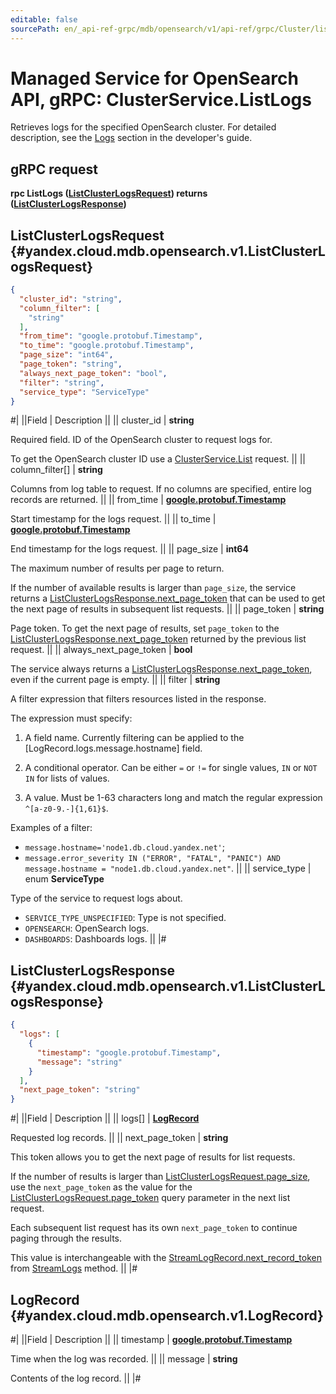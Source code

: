 ```yaml
---
editable: false
sourcePath: en/_api-ref-grpc/mdb/opensearch/v1/api-ref/grpc/Cluster/listLogs.md
---
```


# Managed Service for OpenSearch API, gRPC: ClusterService.ListLogs

Retrieves logs for the specified OpenSearch cluster.
For detailed description, see the [Logs](/yandex-mdb-guide/concepts/logs.html) section in the developer's guide.

## gRPC request

**rpc ListLogs ([ListClusterLogsRequest](#yandex.cloud.mdb.opensearch.v1.ListClusterLogsRequest)) returns ([ListClusterLogsResponse](#yandex.cloud.mdb.opensearch.v1.ListClusterLogsResponse))**

## ListClusterLogsRequest {#yandex.cloud.mdb.opensearch.v1.ListClusterLogsRequest}

```json
{
  "cluster_id": "string",
  "column_filter": [
    "string"
  ],
  "from_time": "google.protobuf.Timestamp",
  "to_time": "google.protobuf.Timestamp",
  "page_size": "int64",
  "page_token": "string",
  "always_next_page_token": "bool",
  "filter": "string",
  "service_type": "ServiceType"
}
```

#|
||Field | Description ||
|| cluster_id | **string**

Required field. ID of the OpenSearch cluster to request logs for.

To get the OpenSearch cluster ID use a [ClusterService.List](/docs/managed-opensearch/api-ref/grpc/Cluster/list#List) request. ||
|| column_filter[] | **string**

Columns from log table to request.
If no columns are specified, entire log records are returned. ||
|| from_time | **[google.protobuf.Timestamp](https://developers.google.com/protocol-buffers/docs/reference/google.protobuf#timestamp)**

Start timestamp for the logs request. ||
|| to_time | **[google.protobuf.Timestamp](https://developers.google.com/protocol-buffers/docs/reference/google.protobuf#timestamp)**

End timestamp for the logs request. ||
|| page_size | **int64**

The maximum number of results per page to return.

If the number of available results is larger than `page_size`, the service returns a [ListClusterLogsResponse.next_page_token](#yandex.cloud.mdb.opensearch.v1.ListClusterLogsResponse)
that can be used to get the next page of results in subsequent list requests. ||
|| page_token | **string**

Page token. To get the next page of results, set `page_token` to the
[ListClusterLogsResponse.next_page_token](#yandex.cloud.mdb.opensearch.v1.ListClusterLogsResponse) returned by the previous list request. ||
|| always_next_page_token | **bool**

The service always returns a [ListClusterLogsResponse.next_page_token](#yandex.cloud.mdb.opensearch.v1.ListClusterLogsResponse), even if the current page is empty. ||
|| filter | **string**

A filter expression that filters resources listed in the response.

The expression must specify:

1. A field name. Currently filtering can be applied to the [LogRecord.logs.message.hostname] field.

2. A conditional operator. Can be either `=` or `!=` for single values, `IN` or `NOT IN` for lists of values.

3. A value. Must be 1-63 characters long and match the regular expression `^[a-z0-9.-]{1,61}$`.

Examples of a filter:
* `message.hostname='node1.db.cloud.yandex.net'`;
* `message.error_severity IN ("ERROR", "FATAL", "PANIC") AND message.hostname = "node1.db.cloud.yandex.net"`. ||
|| service_type | enum **ServiceType**

Type of the service to request logs about.

- `SERVICE_TYPE_UNSPECIFIED`: Type is not specified.
- `OPENSEARCH`: OpenSearch logs.
- `DASHBOARDS`: Dashboards logs. ||
|#

## ListClusterLogsResponse {#yandex.cloud.mdb.opensearch.v1.ListClusterLogsResponse}

```json
{
  "logs": [
    {
      "timestamp": "google.protobuf.Timestamp",
      "message": "string"
    }
  ],
  "next_page_token": "string"
}
```

#|
||Field | Description ||
|| logs[] | **[LogRecord](#yandex.cloud.mdb.opensearch.v1.LogRecord)**

Requested log records. ||
|| next_page_token | **string**

This token allows you to get the next page of results for list requests.

If the number of results is larger than [ListClusterLogsRequest.page_size](#yandex.cloud.mdb.opensearch.v1.ListClusterLogsRequest), use the `next_page_token` as the value
for the [ListClusterLogsRequest.page_token](#yandex.cloud.mdb.opensearch.v1.ListClusterLogsRequest) query parameter in the next list request.

Each subsequent list request has its own `next_page_token` to continue paging through the results.

This value is interchangeable with the [StreamLogRecord.next_record_token](/docs/managed-opensearch/api-ref/grpc/Cluster/streamLogs#yandex.cloud.mdb.opensearch.v1.StreamLogRecord) from [StreamLogs](/docs/managed-opensearch/api-ref/grpc/Cluster/streamLogs#StreamLogs) method. ||
|#

## LogRecord {#yandex.cloud.mdb.opensearch.v1.LogRecord}

#|
||Field | Description ||
|| timestamp | **[google.protobuf.Timestamp](https://developers.google.com/protocol-buffers/docs/reference/google.protobuf#timestamp)**

Time when the log was recorded. ||
|| message | **string**

Contents of the log record. ||
|#